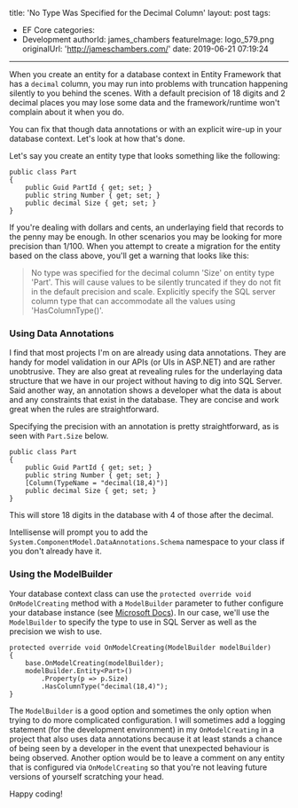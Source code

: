 title: 'No Type Was Specified for the Decimal Column'
layout: post
tags:
  - EF Core
categories:
  - Development
authorId: james_chambers
featureImage: logo_579.png
originalUrl: 'http://jameschambers.com/'
date: 2019-06-21 07:19:24
---

When you create an entity for a database context in Entity Framework that has a `decimal` column, you may run into problems with truncation happening silently to you behind the scenes. With a default precision of 18 digits and 2 decimal places you may lose some data and the framework/runtime won't complain about it when you do.

You can fix that though data annotations or with an explicit wire-up in your database context. Let's look at how that's done.

<!-- more -->

Let's say you create an entity type that looks something like the following:

```
public class Part
{
    public Guid PartId { get; set; }
    public string Number { get; set; }
    public decimal Size { get; set; }
}
```

If you're dealing with dollars and cents, an underlaying field that records to the penny may be enough. In other scenarios you may be looking for more precision than 1/100. When you attempt to create a migration for the entity based on the class above, you'll get a warning that looks like this:

> No type was specified for the decimal column 'Size' on entity type 'Part'. This will cause values to be silently truncated if they do not fit in the default precision and scale. Explicitly specify the SQL server column type that can accommodate all the values using 'HasColumnType()'.


### Using Data Annotations

I find that most projects I'm on are already using data annotations. They are handy for model validation in our APIs (or UIs in ASP.NET) and are rather unobtrusive. They are also great at revealing rules for the underlaying data structure that we have in our project without having to dig into SQL Server. Said another way, an annotation shows a developer what the data is about and any constraints that exist in the database. They are concise and work great when the rules are straightforward.

Specifying the precision with an annotation is pretty straightforward, as is seen with `Part.Size` below.

```
public class Part
{
    public Guid PartId { get; set; }
    public string Number { get; set; }
    [Column(TypeName = "decimal(18,4)")]
    public decimal Size { get; set; }
}
```

This will store 18 digits in the database with 4 of those after the decimal.

Intellisense will prompt you to add the `System.ComponentModel.DataAnnotations.Schema` namespace to your class if you don't already have it.

### Using the ModelBuilder

Your database context class can use the `protected override void OnModelCreating` method with a `ModelBuilder` parameter to futher configure your database instance (see [Microsoft Docs](https://docs.microsoft.com/en-us/ef/core/modeling/)). In our case, we'll use the `ModelBuilder` to specify the type to use in SQL Server as well as the precision we wish to use.

```
protected override void OnModelCreating(ModelBuilder modelBuilder)
{
    base.OnModelCreating(modelBuilder);
    modelBuilder.Entity<Part>()
        .Property(p => p.Size)
        .HasColumnType("decimal(18,4)");
}
```

The `ModelBuilder` is a good option and sometimes the only option when trying to do more complicated configuration. I will sometimes add a logging statement (for the development environment) in my `OnModelCreating` in a project that also uses data annotations because it at least stands a chance of being seen by a developer in the event that unexpected behaviour is being observed. Another option would be to leave a comment on any entity that is configured via `OnModelCreating` so that you're not leaving future versions of yourself scratching your head.

Happy coding!
